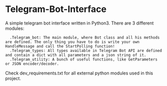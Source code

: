 # Telegram-Bot-Interface
A simple telegram bot interface written in Python3.
There are 3 different modules:

      .Telegram_bot: The main module, where Bot class and all his methods are defined. The only thing you have to do is write your own HandleMessage and call the StartPolling function!
      .Telegram_types: All types available in Telegram Bot API are defined and contain a dict with all parameters and a json string of it.
      .Telegram_utility: A bunch of useful functions, like GetParameters or JSON encoder/decoder.

Check dev_requirements.txt for all external python modules used in this project.
